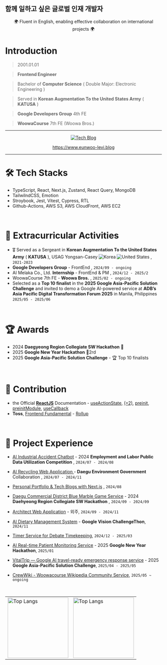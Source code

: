## 함께 일하고 싶은 글로벌 인재 개발자

<div align="center">
  <div>🌍 Fluent in English, enabling effective collaboration on international projects 🌍 </div> 
</div>

# Introduction

> 2001.01.01

> **Frontend Engineer**

> Bachelor of **Computer Science** ( Double Major: Electronic Engineering )

> Served in **Korean Augmentation To the United States Army** ( **KATUSA** )

> **Google Developers Group** 4th FE

> **WoowaCourse** 7th FE (Woowa Bros.)

***

<div align="center">
  <a href="https://www.eunwoo-levi.blog" target="_blank">
    <img src="https://img.shields.io/badge/Personal%20Next.js%20Tech%20Blog-20232A?style=for-the-badge&logo=nextdotjs&logoColor=white" alt="Tech Blog" />
  </a>

  <br/>
  
  <a href="https://www.eunwoo-levi.blog">https://www.eunwoo-levi.blog</a>

</div>

***

# 🛠️ Tech Stacks
- TypeScript, React, Next.js, Zustand, React Query, MongoDB
- TailwilndCSS, Emotion
- Stroybook, Jest, Vitest, Cypress, RTL
- Github-Actions, AWS S3, AWS CloudFront, AWS EC2

<br/>

# 🌟 Extracurricular Activities

- 🎖️ Served as a Sergeant in **Korean Augmentation To the United States Army** ( **KATUSA** ), USAG Yongsan-Casey  <img src="https://raw.githubusercontent.com/stevenrskelton/flag-icon/master/png/16/country-4x3/kr.png" alt="Korea" title="Korea"> <img src="https://raw.githubusercontent.com/stevenrskelton/flag-icon/master/png/16/country-4x3/us.png" alt="United States" title="United States"> , `2021-2023`
- **Google Developers Group** - FrontEnd , `2024/09 - ongoing`
- AI Melaka Co., Ltd. **Internship** - FrontEnd & PM , `2024/12 - 2025/2`
- WoowaCourse 7th FE - **Woowa Bros.** , `2025/02 - ongoing`
- Selected as a **Top 10 finalist** in the **2025 Google Asia-Pacific Solution Challenge** and invited to demo a Google AI-powered service at **ADB’s Asia Pacific Digital Transformation Forum 2025** in Manila, Philippines `2025/05 - 2025/06`

<br/>

# 🏆 Awards

- 2024 **Daegyeong Region Collegiate SW Hackathon** 🥉
- 2025 **Google New Year Hackathon** 🥈2rd
- 2025 **Google Asia-Pacific Solution Challenge** - 🏆 Top 10 finalists

<br/>

# 📌 Contribution

- the Official **[ReactJS](https://react.dev)** Documentation - <a href="https://github.com/reactjs/ko.react.dev/pull/1194#event-17655978562">useActionState</a>, <a href="https://github.com/reactjs/ko.react.dev/pull/1196"> (+2)</a>, <a href="https://github.com/reactjs/ko.react.dev/pull/1197">preinit</a>, <a href="https://github.com/reactjs/ko.react.dev/pull/1198">preinitModule</a>, <a href="https://github.com/reactjs/ko.react.dev/pull/1202">useCallback</a>
- **Toss**, [Frontend Fundamental](https://frontend-fundamentals.com/bundling) - <a href="https://github.com/toss/frontend-fundamentals/pull/267#event-17736971625">Rollup</a>

<br/>

# 💼 Project Experience

- <a href="https://github.com/Injury-law-assist" target="_blank">AI Industrial Accident Chatbot</a> - 2024 **Employment and Labor Public Data Utilization Competition** , `2024/07 - 2024/08`
  
- <a href="https://github.com/AI-Recycling-Service-Ecobuddy/FullStack" target="_blank">AI Recycling Web Application </a> - **Daegu Environment Government** Collaboration , `2024/07 - 2024/11`
    
- <a href="https://eunwoo-levi.blog" target="_blank">Personal Portfolio & Tech Blogs with Next.js</a> , `2024/08`
    
- <a href="https://github.com/commercial-game-service/Frontend" target="_blank">Daegu Commercial District Blue Marble Game Service</a> - 2024 **Daehyeong Region Collegiate SW Hackathon** , `2024/09 - 2024/09`
    
- <a href="https://github.com/eunwoo-levi/architect-web" target="_blank">Architect Web Application</a> - 외주, `2024/09 - 2024/11`
    
- <a href="https://github.com/AI-Food-Analysis-Google-Challengethon" target="_blank">AI Dietary Management System</a> - **Google Vision ChallengeThon**, `2024/11`
    
- <a href="https://github.com/debate-timer/debate-timer-fe" target="_blank">Timer Service for Debate Timekeeping</a>, `2024/12 - 2025/03`
    
- <a href="https://drive.google.com/file/d/1lJTyVYMgg1W0HQbOAtVb8eMCiaIqxrwT/view" target="_blank">AI Real-time Patient Monitoring Service</a> - 2025 **Google New Year Hackathon**, `2025/01`
    
- <a href="https://github.com/GDG-on-Campus-KNU/4th-SC-Team-5-FE" target="_blank">VitalTrip — Google AI travel-ready emergency response service</a> - 2025 **Google Asia-Pacific Solution Challenge**, `2025/04 - 2025/05`
    
- <a href="https://crew-wiki.site/wiki/%EB%8C%80%EB%AC%B8" target="_blank">CrewWiki - Woowacourse Wikipedia Community Service</a>, `2025/05 ~ ongoing`

<br/>

<div align="center">
  <table>
    <tr>
      <td>
        <img src="https://github-readme-stats.vercel.app/api/top-langs/?username=eunwoo-levi&langs_count=10&layout=compact&theme=dark" alt="Top Langs" height="195">
      </td>
      <td>
        <img src="https://github-readme-stats.vercel.app/api?username=eunwoo-levi&show_icons=true&theme=radical" alt="Top Langs" height="195">
      </td>
    </tr>
  </table>
</div>
